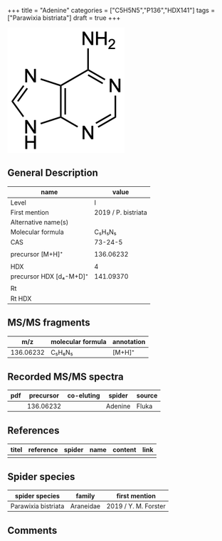 +++
title = "Adenine"
categories = ["C5H5N5","P136","HDX141"]
tags = ["Parawixia bistriata"]
draft = true
+++

![](/img/Adenine.png)

## General Description

| name                    | value               |
|-------------------------|---------------------|
| Level                   | I                   |
| First mention           | 2019 / P. bistriata |
| Alternative name(s)     |                     |
| Molecular formula       | C₅H₅N₅              |
| CAS                     | 73-24-5             |
|                         |                     |
| precursor [M+H]⁺        | 136.06232           |
|                         |                     |
| HDX                     | 4                   |
| precursor HDX [d₄-M+D]⁺ | 141.09370           |
|                         |                     |
| Rt                      |                     |
| Rt HDX                  |                     |

## MS/MS fragments

| m/z       | molecular formula | annotation |
|-----------|-------------------|------------|
| 136.06232 | C₅H₆N₅            | [M+H]⁺     |

## Recorded MS/MS spectra

| pdf | precursor | co-eluting | spider  | source |
|-----|-----------|------------|---------|--------|
|     | 136.06232 |            | Adenine | Fluka  |

## References

| titel | reference | spider | name | content | link |
|-------|-----------|--------|------|---------|------|
|       |           |        |      |         |      |

## Spider species

| spider species      | family    | first mention        |
|---------------------|-----------|----------------------|
| Parawixia bistriata | Araneidae | 2019 / Y. M. Forster |

## Comments
